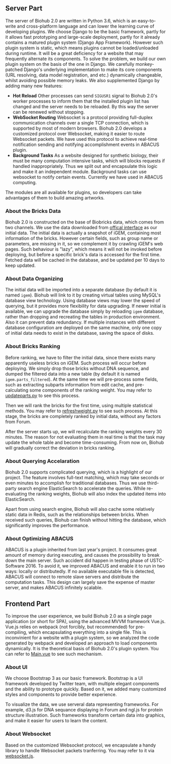 ## Server Part

The server of Biohub 2.0 are written in Python 3.6, which is an easy-to-write and cross-platform language and can lower the learning curve of developing plugins. We choose Django to be the basic framework, partly for it allows fast prototyping and large-scale deployment, partly for it already contains a matured plugin system (Django App Framework). However such plugin system is static, which means plugins cannot be loaded/unloaded during runtime. It will be a great deficiency for a website that may frequently alternate its components. To solve the problem, we build our own plugin system on the basis of the one in Django. We carefully monkey-patched Django's underlying implementation to make its core components (URL resolving, data model registration, and etc.) dynamically changeable,  whilst avoiding possible memory leaks. We also supplemented Django by adding many new features:

 + **Hot Reload** Other processes can send `SIGUSR1` signal to Biohub 2.0's worker processes to inform them that the installed plugin list has changed and the server needs to be reloaded. By this way the server can be renewed without stopping.
 + **WebSocket Routing** Websocket is a protocol providing full-duplex communication channels over a single TCP connection, which is supported by most of modern browsers. Biohub 2.0 develops a customized protocol over Websocket, making it easier to route Websocket packets. We have used this protocol to achieve real-time notification sending and notifying accomplishment events in ABACUS plugin.
 + **Background Tasks** As a website designed for synthetic biology, their must be many computation intensive tasks, which will blocks requests if handled inappropriately. Thus we split out and encapsulate this logic and make it an independent module. Background tasks can use websocket to notify certain events. Currently we have used in ABACUS computing.

The modules are all available for plugins, so developers can take advantages of them to build amazing artworks.

### About the Bricks Data

Biohub 2.0 is constructed on the base of Biobricks data, which comes from two channels. We use the data downloaded from [offical interface](http://parts.igem.org/partsdb/download.cgi?type=parts_sql) as our initial data. The initial data is actually a snapshot of iGEM, containing most information of the bricks. However certain fields, such as group name or parameters, are missing in it, so we complement it by crawling iGEM's web pages. Such behaviour is "lazy", which means it will not be invoked before deploying, but before a specific brick's data is accessed for the first time. Fetched data will be cached in the database, and be updated per 10 days to keep updated.

### About Data Organizing

The initial data will be imported into a separate database (by default it is named `igem`). Biohub will link to it by creating virtual tables using MySQL's database view technology. Using database views may lower the speed of querying, but it provides more flexibility for data upgrading. If newer initial is available, we can upgrade the database simply by reloading `igem` database, rather than dropping and recreating the tables in production environment. Also it can prevent data redundancy. If multiple instances with different database configuration are deployed on the same machine, only one copy of initial data needs to exist in the database, saving the space of disks.

### About Bricks Ranking

Before ranking, we have to filter the initial data, since there exists many apparently useless bricks on iGEM. Such process will occur before deploying. We simply drop those bricks without DNA sequence, and dumped the filtered data into a new table (by default it is named `igem.parts_filtered`). At the same time we will pre-process some fields, such as extracting subparts information from edit cache, and pre-calculating some components of the ranking weight. You may refer to [updateparts.py](https://github.com/hsfzxjy/Biohub-Server/blob/master/biohub/biobrick/bin/updateparts.py) to see this process.

Then we will rank the bricks for the first time, using multiple statistical methods. You may refer to [refreshweight.py](https://github.com/hsfzxjy/Biohub-Server/blob/master/biohub/biobrick/management/commands/refreshweight.py) to see such process. At this stage, the bricks are completely ranked by initial data, without any factors from Forum.

After the server starts up, we will recalculate the ranking weights every 30 minutes. The reason for not evaluating them in real time is that the task may update the whole table and become time-consuming. From now on, Biohub will gradually correct the deviation in bricks ranking.

### About Querying Accelaration

Biohub 2.0 supports complicated querying, which is a highlight of our project. The feature involves full-text matching, which may take seconds or even minutes to accomplish for traditional databases. Thus we use third-party search engine ElasticSearch to accelerate the queries. While re-evaluating the ranking weights, Biohub will also index the updated items into ElasticSearch.

Apart from using search engine, Biohub will also cache some relatively static data in Redis, such as the relationships between bricks. When received such queries, Biohub can finish without hitting the database, which significantly improves the performance.

### About Optimizing ABACUS

ABACUS is a plugin inherited from last year's project. It consumes great amount of memory during executing, and causes the prossibility to break down the main server. Such accident did happen in testing phase of USTC-Software 2016. To avoid it, we improved ABACUS and enable it to run in two ways: locally or distributedly. If no available executable file is detected, ABACUS will connect to remote slave servers and distribute the computation tasks. This design can largely save the expense of master server, and makes ABACUS infinitely scalable.

## Frontend Part

To improve the user experience, we build Biohub 2.0 as a single page application (or short for SPA), using the advanced MVVM framework Vue.js. Vue.js relies on webpack (not forcibly, but recommended) for pre-compiling, which encapsulating everything into a single file. This is inconvinient for a website with a plugin system, so we analyzed the code generated by webpack and developed an approach to load components dynamically. It is the theoretical basis of Biohub 2.0's plugin system. You can refer to [Main.vue](https://github.com/USTC-Software2017-frontend/Biohub-frontend/blob/master/src/components/plugins/Plugins.vue) to see such mechanism.

### About UI

We choose Bootstrap 3 as our basic framework. Bootstrap is a UI framework developed by Twitter team, with multiple elegant components and the ability to prototype quickly. Based on it, we added many customized styles and components to provide better experience.

To visualize the data, we use serveral data representing frameworks. For example, d3.js for DNA sequance displaying in Forum and ngl.js for protein structure illustration. Such frameworks transform certain data into graphics, and make it easier for users to learn the content.

### About Websocket

Based on the customized Websocket protocol, we encapsulate a handy library to handle Websocket packets tranferring. You may refer to it via [websocket.js](https://github.com/USTC-Software2017-frontend/Biohub-frontend/blob/master/src/utils/websocket.js).

